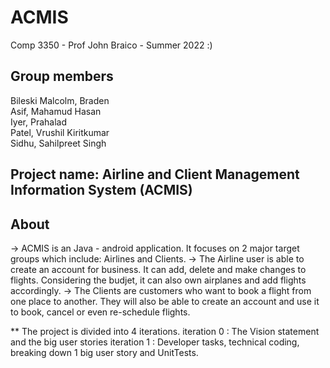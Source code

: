 # ACMIS

Comp 3350 - Prof John Braico - Summer 2022 :)

Group members
-------------
Bileski Malcolm, Braden  
Asif, Mahamud Hasan  
Iyer, Prahalad  
Patel, Vrushil Kiritkumar  
Sidhu, Sahilpreet Singh  

Project name: Airline and Client Management Information System (ACMIS)
----------------------------------------------------------------------

About
-----
-> ACMIS is an Java - android application. It focuses on 2 major target groups which include: Airlines and Clients.
-> The Airline user is able to create an account for business. It can add, delete and make changes to flights. 
   Considering the budjet, it can also own airplanes and add flights accordingly.
-> The Clients are customers who want to book a flight from one place to another. 
   They will also be able to create an account and use it to book, cancel or even re-schedule flights.

** The project is divided into 4 iterations.
iteration 0 : The Vision statement and the big user stories
iteration 1 : Developer tasks, technical coding, breaking down 1 big user story and UnitTests.
